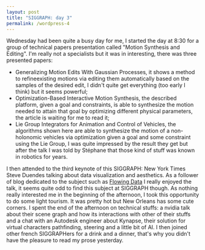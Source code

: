 ```yaml
---
layout: post
title: "SIGGRAPH: day 3"
permalink: /wordpress-4
---
```


Wednesday had been quite a busy day for me, I started the day at 8:30 for a group of technical papers presentation called "Motion Synthesis and Editing". I'm really not a specialists but it was in interesting, there was three presented papers: 
 - Generalizing Motion Edits With Gaussian Processes, it shows a method to refineexisting motions via editing them automatically based on the samples of the desired edit, I didn't quite get everything (too early I think) but it seems powerful; 
 - Optimization-Based Interactive Motion Synthesis, the described platform, given a goal and constraints, is able to synthesize the motion needed to attain that goal by optimizing different physical parameters, the article is waiting for me to read it; 
 - Lie Group Integrators for Animation and Control of Vehicles, the algorithms shown here are able to synthesize the motion of a non-holonomic vehicles via optimization given a goal and some constraint using the Lie Group, I was quite impressed by the result they get but after the talk I was told by Stéphane that those kind of stuff was known in robotics for years. 
 
I then attended to the third keynote of this SIGGRAPH: New York Times Steve Duendes talking about data visualization and aesthetics. As a follower of blog dedicated to the subject such as [Flowing Data](http://flowingdata.com/) I really enjoyed the talk, it seems quite odd to find this subject at SIGGRAPH though. 
As nothing really interested me in the beginning of the afternoon, I took this opportunity to do some light tourism. It was pretty hot but New Orleans has some cute corners. I spent the end of the afternoon on technical stuffs: a nvidia talk about their scene graph and how its interactions with other of their stuffs and a chat with an Autodesk engineer about Kynapse, their solution for virtual characters pathfinding, steering and a little bit of AI. I then joined other french SIGGRAPHers for a drink and a dinner, that's why you didn't have the pleasure to read my prose yesterday.